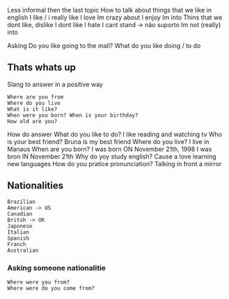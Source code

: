 Less informal then the last topic
How to talk about things that we like in english
	I like / i really like
	I love
	Im crazy about
	I enjoy
	Im into
Thins that we dont like, dislike
	I dont like
	I hate
	I cant stand -> não suporto
	Im not (really) into

Asking
	Do you like going to the mall?
	What do you like doing / to do

## Thats whats up
Slang to answer in a positive way

	Where are you from
	Where do you live
	What is it like?
	When were you born? When is your birthday?
	How old are you?

How do answer
	What do you like to do?
		I like reading and watching tv
	Who is your best friend?
		Bruna is my best friend
	Where do you live?
		I live in Manaus
	When are you born?
		I was born ON November 21th, 1998
		I was bron IN November 21th
	Why do yoy study english?
		Cause a love learning new languages
	How do you pratice pronunciation?
		Talking in front a mirror
## Nationalities
	Brazilian
	American -> US
	Canadian
	Britsh -> UK
	Japonese
	Italian
	Spanish
	Franch
	Australian

### Asking someone nationalitie
	Where were you from?
	Where were do you come from?